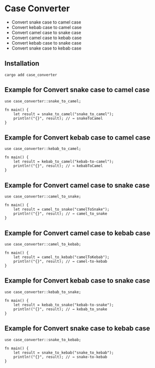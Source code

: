 # Case Converter

* Convert snake case to camel case
* Convert kebab case to camel case
* Convert camel case to snake case
* Convert camel case to kebab case
* Convert kebab case to snake case
* Convert snake case to kebab case

## Installation

```
cargo add case_converter
```

## Example for Convert snake case to camel case
```
use case_converter::snake_to_camel;

fn main() {
    let result = snake_to_camel("snake_to_camel");
    println!("{}", result); // → snakeToCamel
}
```

## Example for Convert kebab case to camel case
```
use case_converter::kebab_to_camel;

fn main() {
    let result = kebab_to_camel("kebab-to-camel");
    println!("{}", result); // → kebabToCamel
}
```

## Example for Convert camel case to snake case
```
use case_converter::camel_to_snake;

fn main() {
    let result = camel_to_snake("camelToSnake");
    println!("{}", result); // → camel_to_snake
}
```

## Example for Convert camel case to kebab case
```
use case_converter::camel_to_kebab;

fn main() {
    let result = camel_to_kebab("camelToKebab");
    println!("{}", result); // → camel-to-kebab
}
```

## Example for Convert kebab case to snake case
```
use case_converter::kebab_to_snake;

fn main() {
    let result = kebab_to_snake("kebab-to-snake");
    println!("{}", result); // → kebab_to_snake
}
```

## Example for Convert snake case to kebab case
```
use case_converter::snake_to_kebab;

fn main() {
    let result = snake_to_kebab("snake_to_kebab");
    println!("{}", result); // → snake-to-kebab
}
```